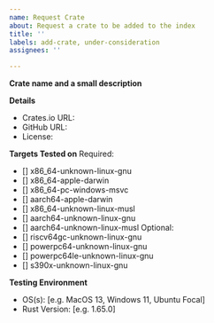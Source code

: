 ```yaml
---
name: Request Crate
about: Request a crate to be added to the index
title: ''
labels: add-crate, under-consideration
assignees: ''

---
```


**Crate name and a small description**

**Details**
- Crates.io URL: 
- GitHub URL: 
- License: 

**Targets Tested on**
Required:
- [] x86_64-unknown-linux-gnu
- [] x86_64-apple-darwin
- [] x86_64-pc-windows-msvc
- [] aarch64-apple-darwin
- [] x86_64-unknown-linux-musl
- [] aarch64-unknown-linux-gnu
- [] aarch64-unknown-linux-musl
Optional:
- [] riscv64gc-unknown-linux-gnu
- [] powerpc64-unknown-linux-gnu
- [] powerpc64le-unknown-linux-gnu
- [] s390x-unknown-linux-gnu

**Testing Environment**
 - OS(s): [e.g. MacOS 13, Windows 11, Ubuntu Focal]
 - Rust Version: [e.g. 1.65.0]
